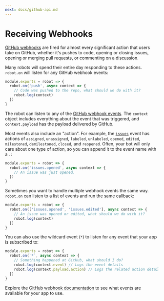 ```yaml
---
next: docs/github-api.md
---
```


# Receiving Webhooks

[GitHub webhooks](https://developer.github.com/webhooks/) are fired for almost every significant action that users take on GitHub, whether it's pushes to code, opening or closing issues, opening or merging pull requests, or commenting on a discussion.

Many robots will spend their entire day responding to these actions. `robot.on` will listen for any GitHub webhook events:

```js
module.exports = robot => {
  robot.on('push', async context => {
    // Code was pushed to the repo, what should we do with it?
    robot.log(context)
  })
}
```

The robot can listen to any of the [GitHub webhook events](https://developer.github.com/webhooks/#events). The `context` object includes everything about the event that was triggered, and `context.payload` has the payload delivered by GitHub.

Most events also include an "action". For example, the [`issues`](https://developer.github.com/v3/activity/events/types/#issuesevent) event has actions of `assigned`, `unassigned`, `labeled`, `unlabeled`, `opened`, `edited`, `milestoned`, `demilestoned`, `closed`, and `reopened`. Often, your bot will only care about one type of action, so you can append it to the event name with a `.`:

```js
module.exports = robot => {
  robot.on('issues.opened', async context => {
    // An issue was just opened.
  })
}
```

Sometimes you want to handle multiple webhook events the same way. `robot.on` can listen to a list of events and run the same callback:

```js
module.exports = robot => {
  robot.on(['issues.opened', 'issues.edited'], async context => {
    // An issue was opened or edited, what should we do with it?
    robot.log(context)
  })
}
```

You can also use the wildcard event (`*`) to listen for any event that your app is subscribed to:

```js
module.exports = robot => {
  robot.on(`*`, async context => {
    // Something happened at GitHub, what should I do?
    robot.log(context.event) // Logs the event details
    robot.log(context.payload.action) // Logs the related action details
  })
}
```

Explore the [GitHub webhook documentation](https://developer.github.com/webhooks/#events) to see what events are available for your app to use.
